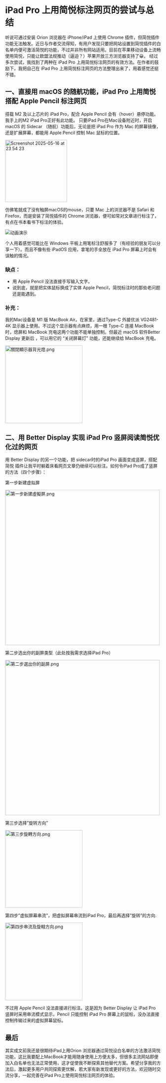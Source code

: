 
# iPad Pro 上用简悦标注网页的尝试与总结
听说可通过安装 Orion 浏览器在 iPhone/iPad 上使用 Chrome 插件，但简悦插件功能无法触发。近日与作者交流得知，有用户发现只要把网站设置到简悦插件的白名单内便可激活简悦的功能，不过并非所有网站适用。目前在苹果移动设备上流畅使用简悦，只能让欧盟法规推动（逼迫？）苹果开放三方浏览器支持了😀。
经过多次尝试，我找到了两种在 iPad Pro 上用简悦标注网页的有效方法。在作者的鼓励下，我把自己在 iPad Pro 上用简悦标注网页的方法整理出来了，用着感觉还挺不错。

## 一、直接用 macOS 的随航功能，iPad Pro 上用简悦搭配 Apple Pencil 标注网页
搭载 M2 及以上芯片的 iPad Pro，配合 Apple Pencil 会有（hover）悬停功能。我手上的M2 iPad Pro正好有此功能。
只要iPad Pro在Mac设备附近时，开启 macOS 的 Sidecar （随航）功能后，无论是把 iPad Pro 作为 Mac 的屏幕镜像，还是扩展屏幕，都能用 Apple Pencil 控制 Mac 鼠标的位置。

<img width="200" alt="Screenshot 2025-05-16 at 23 54 23" src="https://github.com/user-attachments/assets/22635963-7ba4-4ef0-b9e3-c86f81c85029" />

仿佛笔就成了没有触屏macOS的mouse，只要 Mac 上的浏览器不是 Safari 和 Firefox，而是安装了简悦插件的 Chrome 浏览器，便可如常对文章进行标注了，有点在书本看书下标注的体验。

![动画演示](/assets/images/Untitled.gif)

个人用着感觉可能比在 Windows 平板上用笔标注舒服多了（有经验的朋友可以分享一下）。而且不像有些 iPadOS 应用，拿笔的手全放在 iPad Pro 屏幕上时会有误触的情况。
### 缺点：
* 用 Apple Pencil 没法直接手写输入文字。
* 说到底，就是把实体鼠标换成了实体 Apple Pencil，简悦标注时的那些老问题还是能遇到。
<!-- -->

### 补充：
我的Mac设备是 M1 版 MacBook Air。在家里，通过Type-C 外接优派 VG2481-4K 显示器上使用。不过这个显示器有点麻烦，用一根 Type-C 连接 MacBook 时，熄屏和 MacBook 充电这两个功能不能单独控制。但最近 macOS 软件Better Display 更新后 ，可以用它的 “关闭屏幕灯” 功能，还能继续给 MacBook 充电。

<img src="assets/images/關閉顯示器背光燈.png" alt="關閉顯示器背光燈.png" width="250" />

## 二、用 Better Display 实现 iPad Pro 竖屏阅读简悦优化过的网页
用 Better Display 的另一个功能，把 sidecar时的iPad Pro 画面变成竖屏，搭配简悦 插件让我平时躺着床看网页文章仍继续可以标注。如何令iPad Pro成了竖屏的方法（四个步骤）：

第一步新建虚拟屏

<img src="assets/images/第一步新建虛擬屏.png" alt="第一步新建虛擬屏.png" width="500" />

第二步选出你的副屏类型（此处按我需求选择iPad Pro）

<img src="assets/images/第二步選出你的副屏.png" alt="第二步選出你的副屏.png" width="500" />

第三步选择”旋转方向”

<img src="assets/images/第三步旋轉方向.png" alt="第三步旋轉方向.png" width="250" />

第四步”虚拟屏幕串流”，把虚拟屏幕串流到iPad Pro，最后再选择”旋转”的方向.

<img src="assets/images/第四步串流及旋輚方向.png" alt="第四步串流及旋輚方向.png" width="250" />

不过用 Apple Pencil 没法直接进行标注。这是因为 Better Display 让 iPad Pro 竖屏时采用串流模式显示，Pencil 只能控制 iPad Pro 屏幕上的鼠标，没办法直接控制传输过来的虚拟屏幕鼠标。

## 最后
其实成文前我还是很期待iPad上用Orion 浏览器通过简悦设白名单的方法激活简悦功能，这比我要配上MacBook才能用随身使用上方便太多，但很多主流网站即便加入白名单也无法正常使用，这才促使我不断探索其他替代方案。希望分享我的方法后，激起更多用户共同探索更优解，若大家有新发现或更好的方法，欢迎随时交流分享，一起完善在iPad Pro上使用简悦标注网页的体验。
